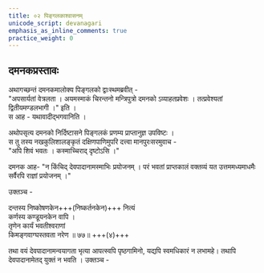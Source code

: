 ```yaml
---
title: ०२ पिङ्गलकाश्वासनम्
unicode_script: devanagari
emphasis_as_inline_comments: true
practice_weight: 0
---
```


## दमनकप्रस्तावः
अथागच्छन्तं दमनकमालोक्य पिङ्गलको द्वाःस्थमब्रवीत् -  
"अपसार्यतां वेत्रलता । अयमस्माकं चिरन्तनो मन्त्रिपुत्रो दमनको ऽव्याहतप्रवेशः । तत्प्रवेश्यतां द्वितीयमण्डलभागी ।" इति ।  
स आह - यथावादीद्भगवानिति । 

अथोपसृत्य दमनको निर्दिष्टासने पिङ्गलकं प्रणम्य प्राप्तानुज्ञ उपविष्टः ।  
स तु तस्य नखकुलिशालङ्कृतं दक्षिणपाणिमुपरि दत्त्वा मानपुरःसरमुवाच -  
"अपि शिवं भवतः । कस्माच्चिराद् दृष्टोऽसि ।" 

दमनक आह- "न किंचिद् देवपादानामस्माभिः प्रयोजनम् । परं भवतां प्राप्तकालं वक्तव्यं यत उत्तममध्यमाधमैः सर्वैरपि राज्ञां प्रयोजनम् ।"

उक्तञ्च -

दन्तस्य निष्कोषणकेन+++(निष्कर्तनकेन)+++ नित्यं  
कर्णस्य कण्डूयनकेन वापि ।  
तृणेन कार्यं भवतीश्वराणां  
किमङ्गवाग्घस्तवता नरेण ॥ ७७॥ +++(४)+++

तथा वयं देवपादानामन्वयागता भृत्या आपत्स्वपि पृष्ठगामिनो, यद्यपि स्वमधिकारं न लभामहे। तथापि देवपादानामेतद् युक्तं न भवति । उक्तञ्च -

<div class="js_include" url="../upadeshAH/sevA/bhRtya-chyuti.md"  newLevelForH1="3" includeTitle="true"> </div>  

<div class="js_include" url="../upadeshAH/sevA/bhRtya-mahattva.md"  newLevelForH1="3" includeTitle="true"> </div>  

<div class="js_include" url="../upadeshAH/sevA/sat-bhRtya-laxaNa.md"  newLevelForH1="3" includeTitle="true"> </div>  
